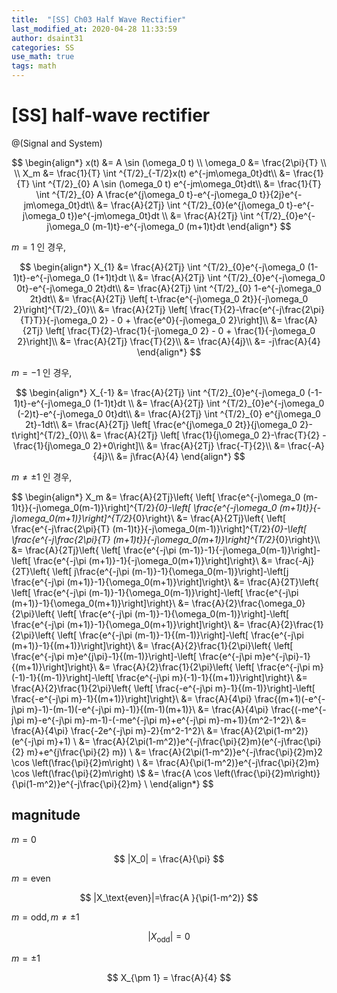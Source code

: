 ```yaml
---
title:  "[SS] Ch03 Half Wave Rectifier"
last_modified_at: 2020-04-28 11:33:59
author: dsaint31
categories: SS 
use_math: true
tags: math
---
```


# [SS] half-wave rectifier

@(Signal and System)

$$
\begin{align*}
x(t) &= A \sin (\omega_0 t) \\
\omega_0 &= \frac{2\pi}{T} \\
\\
X_m &= \frac{1}{T} \int ^{T/2}_{-T/2}x(t) e^{-jm\omega_0t}dt\\
&= \frac{1}{T} \int ^{T/2}_{0} A \sin (\omega_0 t) e^{-jm\omega_0t}dt\\
&= \frac{1}{T} \int ^{T/2}_{0} A \frac{e^{j\omega_0 t}-e^{-j\omega_0 t}}{2j}e^{-jm\omega_0t}dt\\
&= \frac{A}{2Tj} \int ^{T/2}_{0}(e^{j\omega_0 t}-e^{-j\omega_0 t})e^{-jm\omega_0t}dt \\
&= \frac{A}{2Tj} \int ^{T/2}_{0}e^{-j\omega_0 (m-1)t}-e^{-j\omega_0 (m+1)t}dt
\end{align*}
$$

$m=1$ 인 경우,

$$
\begin{align*}
X_{1} &= \frac{A}{2Tj} \int ^{T/2}_{0}e^{-j\omega_0 (1-1)t}-e^{-j\omega_0 (1+1)t}dt \\
&= \frac{A}{2Tj} \int ^{T/2}_{0}e^{-j\omega_0 0t}-e^{-j\omega_0 2t}dt\\
&= \frac{A}{2Tj} \int ^{T/2}_{0} 1-e^{-j\omega_0 2t}dt\\
&= \frac{A}{2Tj} \left[ t-\frac{e^{-j\omega_0 2t}}{-j\omega_0 2}\right]^{T/2}_{0}\\
&= \frac{A}{2Tj} \left[ \frac{T}{2}-\frac{e^{-j\frac{2\pi}{T}T}}{-j\omega_0 2} - 0 + \frac{e^0}{-j\omega_0 2}\right]\\
&= \frac{A}{2Tj} \left[ \frac{T}{2}-\frac{1}{-j\omega_0 2} - 0 + \frac{1}{-j\omega_0 2}\right]\\
&= \frac{A}{2Tj} \frac{T}{2}\\
&= \frac{A}{4j}\\
&= -j\frac{A}{4}
\end{align*} 
$$

$m=-1$ 인 경우,

$$
\begin{align*}
X_{-1} &= \frac{A}{2Tj} \int ^{T/2}_{0}e^{-j\omega_0 (-1-1)t}-e^{-j\omega_0 (1-1)t}dt \\
&= \frac{A}{2Tj} \int ^{T/2}_{0}e^{-j\omega_0 (-2)t}-e^{-j\omega_0 0t}dt\\
&= \frac{A}{2Tj} \int ^{T/2}_{0} e^{j\omega_0 2t}-1dt\\
&= \frac{A}{2Tj} \left[ \frac{e^{j\omega_0 2t}}{j\omega_0 2}-t\right]^{T/2}_{0}\\
&= \frac{A}{2Tj} \left[ \frac{1}{j\omega_0 2}-\frac{T}{2}  - \frac{1}{j\omega_0 2}+0\right]\\
&= \frac{A}{2Tj} \frac{-T}{2}\\
&= \frac{-A}{4j}\\
&= j\frac{A}{4}
\end{align*} 
$$

$m \ne \pm 1$ 인 경우,

$$
\begin{align*}
X_m &= \frac{A}{2Tj}\left\{  \left[ \frac{e^{-j\omega_0 (m-1)t}}{-j\omega_0(m-1)}\right]^{T/2}_{0}-\left[ \frac{e^{-j\omega_0 (m+1)t}}{-j\omega_0(m+1)}\right]^{T/2}_{0}\right\}\\
&= \frac{A}{2Tj}\left\{  \left[ \frac{e^{-j\frac{2\pi}{T} (m-1)t}}{-j\omega_0(m-1)}\right]^{T/2}_{0}-\left[ \frac{e^{-j\frac{2\pi}{T} (m+1)t}}{-j\omega_0(m+1)}\right]^{T/2}_{0}\right\}\\\\
&= \frac{A}{2Tj}\left\{  \left[ \frac{e^{-j\pi (m-1)}-1}{-j\omega_0(m-1)}\right]-\left[ \frac{e^{-j\pi (m+1)}-1}{-j\omega_0(m+1)}\right]\right\}\\
&= \frac{-Aj}{2T}\left\{  \left[ j\frac{e^{-j\pi (m-1)}-1}{\omega_0(m-1)}\right]-\left[j \frac{e^{-j\pi (m+1)}-1}{\omega_0(m+1)}\right]\right\}\\
&= \frac{A}{2T}\left\{  \left[ \frac{e^{-j\pi (m-1)}-1}{\omega_0(m-1)}\right]-\left[ \frac{e^{-j\pi (m+1)}-1}{\omega_0(m+1)}\right]\right\}\\
&= \frac{A}{2}\frac{\omega_0}{2\pi}\left\{  \left[ \frac{e^{-j\pi (m-1)}-1}{\omega_0(m-1)}\right]-\left[ \frac{e^{-j\pi (m+1)}-1}{\omega_0(m+1)}\right]\right\}\\
&= \frac{A}{2}\frac{1}{2\pi}\left\{  \left[ \frac{e^{-j\pi (m-1)}-1}{(m-1)}\right]-\left[ \frac{e^{-j\pi (m+1)}-1}{(m+1)}\right]\right\}\\
&= \frac{A}{2}\frac{1}{2\pi}\left\{  \left[ \frac{e^{-j\pi m}e^{j\pi}-1}{(m-1)}\right]-\left[ \frac{e^{-j\pi m}e^{-j\pi}-1}{(m+1)}\right]\right\}\\
&= \frac{A}{2}\frac{1}{2\pi}\left\{  \left[ \frac{e^{-j\pi m}(-1)-1}{(m-1)}\right]-\left[ \frac{e^{-j\pi m}(-1)-1}{(m+1)}\right]\right\}\\
&= \frac{A}{2}\frac{1}{2\pi}\left\{  \left[ \frac{-e^{-j\pi m}-1}{(m-1)}\right]-\left[ \frac{-e^{-j\pi m}-1}{(m+1)}\right]\right\}\\
&= \frac{A}{4\pi} \frac{(m+1)(-e^{-j\pi m}-1)-(m-1)(-e^{-j\pi m}-1)}{(m-1)(m+1)}\\
&= \frac{A}{4\pi} \frac{(-me^{-j\pi m}-e^{-j\pi m}-m-1)-(-me^{-j\pi m}+e^{-j\pi m}-m+1)}{m^2-1^2}\\
&= \frac{A}{4\pi} \frac{-2e^{-j\pi m}-2}{m^2-1^2}\\
&= \frac{A}{2\pi(1-m^2)}(e^{-j\pi m}+1) \\
&= \frac{A}{2\pi(1-m^2)}e^{-j\frac{\pi}{2}m}(e^{-j\frac{\pi}{2} m}+e^{j\frac{\pi}{2} m}) \\
&= \frac{A}{2\pi(1-m^2)}e^{-j\frac{\pi}{2}m}2 \cos \left(\frac{\pi}{2}m\right) \\
&= \frac{A}{\pi(1-m^2)}e^{-j\frac{\pi}{2}m} \cos \left(\frac{\pi}{2}m\right) \\$
&= \frac{A \cos \left(\frac{\pi}{2}m\right)}{\pi(1-m^2)}e^{-j\frac{\pi}{2}m}  \\
\end{align*} 
$$

## magnitude

$m=0$

$$
|X_0| = \frac{A}{\pi}
$$

$m= \text{even}$

$$
|X_\text{even}|=\frac{A }{\pi(1-m^2)}
$$

$m=\text{odd}, m \ne \pm 1$

$$
|X_\text{odd}|=0
$$

$m=\pm1$

$$
X_{\pm 1} = \frac{A}{4} 
$$
